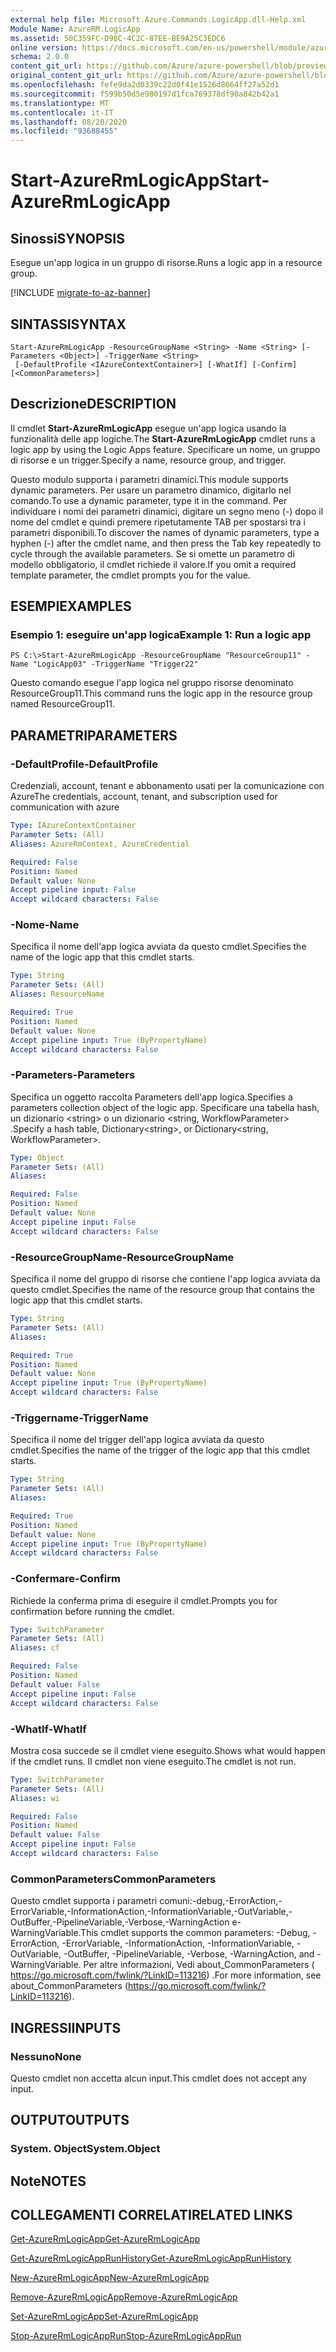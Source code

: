 ```yaml
---
external help file: Microsoft.Azure.Commands.LogicApp.dll-Help.xml
Module Name: AzureRM.LogicApp
ms.assetid: 50C359FC-D98C-4C2C-87EE-BE9A25C3EDC6
online version: https://docs.microsoft.com/en-us/powershell/module/azurerm.logicapp/start-azurermlogicapp
schema: 2.0.0
content_git_url: https://github.com/Azure/azure-powershell/blob/preview/src/ResourceManager/LogicApp/Commands.LogicApp/help/Start-AzureRmLogicApp.md
original_content_git_url: https://github.com/Azure/azure-powershell/blob/preview/src/ResourceManager/LogicApp/Commands.LogicApp/help/Start-AzureRmLogicApp.md
ms.openlocfilehash: fefe9da2d0339c22d0f41e1526d8664ff27a52d1
ms.sourcegitcommit: f599b50d5e980197d1fca769378df90a842b42a1
ms.translationtype: MT
ms.contentlocale: it-IT
ms.lasthandoff: 08/20/2020
ms.locfileid: "93688455"
---
```

# <span data-ttu-id="8a81f-101">Start-AzureRmLogicApp</span><span class="sxs-lookup"><span data-stu-id="8a81f-101">Start-AzureRmLogicApp</span></span>

## <span data-ttu-id="8a81f-102">Sinossi</span><span class="sxs-lookup"><span data-stu-id="8a81f-102">SYNOPSIS</span></span>
<span data-ttu-id="8a81f-103">Esegue un'app logica in un gruppo di risorse.</span><span class="sxs-lookup"><span data-stu-id="8a81f-103">Runs a logic app in a resource group.</span></span>

[!INCLUDE [migrate-to-az-banner](../../includes/migrate-to-az-banner.md)]

## <span data-ttu-id="8a81f-104">SINTASSI</span><span class="sxs-lookup"><span data-stu-id="8a81f-104">SYNTAX</span></span>

```
Start-AzureRmLogicApp -ResourceGroupName <String> -Name <String> [-Parameters <Object>] -TriggerName <String>
 [-DefaultProfile <IAzureContextContainer>] [-WhatIf] [-Confirm] [<CommonParameters>]
```

## <span data-ttu-id="8a81f-105">Descrizione</span><span class="sxs-lookup"><span data-stu-id="8a81f-105">DESCRIPTION</span></span>
<span data-ttu-id="8a81f-106">Il cmdlet **Start-AzureRmLogicApp** esegue un'app logica usando la funzionalità delle app logiche.</span><span class="sxs-lookup"><span data-stu-id="8a81f-106">The **Start-AzureRmLogicApp** cmdlet runs a logic app by using the Logic Apps feature.</span></span>
<span data-ttu-id="8a81f-107">Specificare un nome, un gruppo di risorse e un trigger.</span><span class="sxs-lookup"><span data-stu-id="8a81f-107">Specify a name, resource group, and trigger.</span></span>

<span data-ttu-id="8a81f-108">Questo modulo supporta i parametri dinamici.</span><span class="sxs-lookup"><span data-stu-id="8a81f-108">This module supports dynamic parameters.</span></span>
<span data-ttu-id="8a81f-109">Per usare un parametro dinamico, digitarlo nel comando.</span><span class="sxs-lookup"><span data-stu-id="8a81f-109">To use a dynamic parameter, type it in the command.</span></span>
<span data-ttu-id="8a81f-110">Per individuare i nomi dei parametri dinamici, digitare un segno meno (-) dopo il nome del cmdlet e quindi premere ripetutamente TAB per spostarsi tra i parametri disponibili.</span><span class="sxs-lookup"><span data-stu-id="8a81f-110">To discover the names of dynamic parameters, type a hyphen (-) after the cmdlet name, and then press the Tab key repeatedly to cycle through the available parameters.</span></span>
<span data-ttu-id="8a81f-111">Se si omette un parametro di modello obbligatorio, il cmdlet richiede il valore.</span><span class="sxs-lookup"><span data-stu-id="8a81f-111">If you omit a required template parameter, the cmdlet prompts you for the value.</span></span>

## <span data-ttu-id="8a81f-112">ESEMPI</span><span class="sxs-lookup"><span data-stu-id="8a81f-112">EXAMPLES</span></span>

### <span data-ttu-id="8a81f-113">Esempio 1: eseguire un'app logica</span><span class="sxs-lookup"><span data-stu-id="8a81f-113">Example 1: Run a logic app</span></span>
```
PS C:\>Start-AzureRmLogicApp -ResourceGroupName "ResourceGroup11" -Name "LogicApp03" -TriggerName "Trigger22"
```

<span data-ttu-id="8a81f-114">Questo comando esegue l'app logica nel gruppo risorse denominato ResourceGroup11.</span><span class="sxs-lookup"><span data-stu-id="8a81f-114">This command runs the logic app in the resource group named ResourceGroup11.</span></span>

## <span data-ttu-id="8a81f-115">PARAMETRI</span><span class="sxs-lookup"><span data-stu-id="8a81f-115">PARAMETERS</span></span>

### <span data-ttu-id="8a81f-116">-DefaultProfile</span><span class="sxs-lookup"><span data-stu-id="8a81f-116">-DefaultProfile</span></span>
<span data-ttu-id="8a81f-117">Credenziali, account, tenant e abbonamento usati per la comunicazione con Azure</span><span class="sxs-lookup"><span data-stu-id="8a81f-117">The credentials, account, tenant, and subscription used for communication with azure</span></span>

```yaml
Type: IAzureContextContainer
Parameter Sets: (All)
Aliases: AzureRmContext, AzureCredential

Required: False
Position: Named
Default value: None
Accept pipeline input: False
Accept wildcard characters: False
```

### <span data-ttu-id="8a81f-118">-Nome</span><span class="sxs-lookup"><span data-stu-id="8a81f-118">-Name</span></span>
<span data-ttu-id="8a81f-119">Specifica il nome dell'app logica avviata da questo cmdlet.</span><span class="sxs-lookup"><span data-stu-id="8a81f-119">Specifies the name of the logic app that this cmdlet starts.</span></span>

```yaml
Type: String
Parameter Sets: (All)
Aliases: ResourceName

Required: True
Position: Named
Default value: None
Accept pipeline input: True (ByPropertyName)
Accept wildcard characters: False
```

### <span data-ttu-id="8a81f-120">-Parameters</span><span class="sxs-lookup"><span data-stu-id="8a81f-120">-Parameters</span></span>
<span data-ttu-id="8a81f-121">Specifica un oggetto raccolta Parameters dell'app logica.</span><span class="sxs-lookup"><span data-stu-id="8a81f-121">Specifies a parameters collection object of the logic app.</span></span>
<span data-ttu-id="8a81f-122">Specificare una tabella hash, un dizionario \<string\> o un dizionario \<string, WorkflowParameter\> .</span><span class="sxs-lookup"><span data-stu-id="8a81f-122">Specify a hash table, Dictionary\<string\>, or Dictionary\<string, WorkflowParameter\>.</span></span>

```yaml
Type: Object
Parameter Sets: (All)
Aliases: 

Required: False
Position: Named
Default value: None
Accept pipeline input: False
Accept wildcard characters: False
```

### <span data-ttu-id="8a81f-123">-ResourceGroupName</span><span class="sxs-lookup"><span data-stu-id="8a81f-123">-ResourceGroupName</span></span>
<span data-ttu-id="8a81f-124">Specifica il nome del gruppo di risorse che contiene l'app logica avviata da questo cmdlet.</span><span class="sxs-lookup"><span data-stu-id="8a81f-124">Specifies the name of the resource group that contains the logic app that this cmdlet starts.</span></span>

```yaml
Type: String
Parameter Sets: (All)
Aliases: 

Required: True
Position: Named
Default value: None
Accept pipeline input: True (ByPropertyName)
Accept wildcard characters: False
```

### <span data-ttu-id="8a81f-125">-Triggername</span><span class="sxs-lookup"><span data-stu-id="8a81f-125">-TriggerName</span></span>
<span data-ttu-id="8a81f-126">Specifica il nome del trigger dell'app logica avviata da questo cmdlet.</span><span class="sxs-lookup"><span data-stu-id="8a81f-126">Specifies the name of the trigger of the logic app that this cmdlet starts.</span></span>

```yaml
Type: String
Parameter Sets: (All)
Aliases: 

Required: True
Position: Named
Default value: None
Accept pipeline input: True (ByPropertyName)
Accept wildcard characters: False
```

### <span data-ttu-id="8a81f-127">-Confermare</span><span class="sxs-lookup"><span data-stu-id="8a81f-127">-Confirm</span></span>
<span data-ttu-id="8a81f-128">Richiede la conferma prima di eseguire il cmdlet.</span><span class="sxs-lookup"><span data-stu-id="8a81f-128">Prompts you for confirmation before running the cmdlet.</span></span>

```yaml
Type: SwitchParameter
Parameter Sets: (All)
Aliases: cf

Required: False
Position: Named
Default value: False
Accept pipeline input: False
Accept wildcard characters: False
```

### <span data-ttu-id="8a81f-129">-WhatIf</span><span class="sxs-lookup"><span data-stu-id="8a81f-129">-WhatIf</span></span>
<span data-ttu-id="8a81f-130">Mostra cosa succede se il cmdlet viene eseguito.</span><span class="sxs-lookup"><span data-stu-id="8a81f-130">Shows what would happen if the cmdlet runs.</span></span>
<span data-ttu-id="8a81f-131">Il cmdlet non viene eseguito.</span><span class="sxs-lookup"><span data-stu-id="8a81f-131">The cmdlet is not run.</span></span>

```yaml
Type: SwitchParameter
Parameter Sets: (All)
Aliases: wi

Required: False
Position: Named
Default value: False
Accept pipeline input: False
Accept wildcard characters: False
```

### <span data-ttu-id="8a81f-132">CommonParameters</span><span class="sxs-lookup"><span data-stu-id="8a81f-132">CommonParameters</span></span>
<span data-ttu-id="8a81f-133">Questo cmdlet supporta i parametri comuni:-debug,-ErrorAction,-ErrorVariable,-InformationAction,-InformationVariable,-OutVariable,-OutBuffer,-PipelineVariable,-Verbose,-WarningAction e-WarningVariable.</span><span class="sxs-lookup"><span data-stu-id="8a81f-133">This cmdlet supports the common parameters: -Debug, -ErrorAction, -ErrorVariable, -InformationAction, -InformationVariable, -OutVariable, -OutBuffer, -PipelineVariable, -Verbose, -WarningAction, and -WarningVariable.</span></span> <span data-ttu-id="8a81f-134">Per altre informazioni, Vedi about_CommonParameters ( https://go.microsoft.com/fwlink/?LinkID=113216) .</span><span class="sxs-lookup"><span data-stu-id="8a81f-134">For more information, see about_CommonParameters (https://go.microsoft.com/fwlink/?LinkID=113216).</span></span>

## <span data-ttu-id="8a81f-135">INGRESSI</span><span class="sxs-lookup"><span data-stu-id="8a81f-135">INPUTS</span></span>

### <span data-ttu-id="8a81f-136">Nessuno</span><span class="sxs-lookup"><span data-stu-id="8a81f-136">None</span></span>
<span data-ttu-id="8a81f-137">Questo cmdlet non accetta alcun input.</span><span class="sxs-lookup"><span data-stu-id="8a81f-137">This cmdlet does not accept any input.</span></span>

## <span data-ttu-id="8a81f-138">OUTPUT</span><span class="sxs-lookup"><span data-stu-id="8a81f-138">OUTPUTS</span></span>

### <span data-ttu-id="8a81f-139">System. Object</span><span class="sxs-lookup"><span data-stu-id="8a81f-139">System.Object</span></span>

## <span data-ttu-id="8a81f-140">Note</span><span class="sxs-lookup"><span data-stu-id="8a81f-140">NOTES</span></span>

## <span data-ttu-id="8a81f-141">COLLEGAMENTI CORRELATI</span><span class="sxs-lookup"><span data-stu-id="8a81f-141">RELATED LINKS</span></span>

[<span data-ttu-id="8a81f-142">Get-AzureRmLogicApp</span><span class="sxs-lookup"><span data-stu-id="8a81f-142">Get-AzureRmLogicApp</span></span>](./Get-AzureRmLogicApp.md)

[<span data-ttu-id="8a81f-143">Get-AzureRmLogicAppRunHistory</span><span class="sxs-lookup"><span data-stu-id="8a81f-143">Get-AzureRmLogicAppRunHistory</span></span>](./Get-AzureRmLogicAppRunHistory.md)

[<span data-ttu-id="8a81f-144">New-AzureRmLogicApp</span><span class="sxs-lookup"><span data-stu-id="8a81f-144">New-AzureRmLogicApp</span></span>](./New-AzureRmLogicApp.md)

[<span data-ttu-id="8a81f-145">Remove-AzureRmLogicApp</span><span class="sxs-lookup"><span data-stu-id="8a81f-145">Remove-AzureRmLogicApp</span></span>](./Remove-AzureRmLogicApp.md)

[<span data-ttu-id="8a81f-146">Set-AzureRmLogicApp</span><span class="sxs-lookup"><span data-stu-id="8a81f-146">Set-AzureRmLogicApp</span></span>](./Set-AzureRmLogicApp.md)

[<span data-ttu-id="8a81f-147">Stop-AzureRmLogicAppRun</span><span class="sxs-lookup"><span data-stu-id="8a81f-147">Stop-AzureRmLogicAppRun</span></span>](./Stop-AzureRmLogicAppRun.md)


